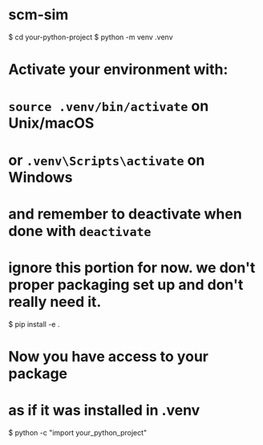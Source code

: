 # scm-sim

$ cd your-python-project
$ python -m venv .venv
# Activate your environment with:
#      `source .venv/bin/activate` on Unix/macOS
# or   `.venv\Scripts\activate` on Windows
# and remember to deactivate when done with `deactivate`




# ignore this portion for now. we don't proper packaging set up and don't really need it.
$ pip install -e .

# Now you have access to your package
# as if it was installed in .venv
$ python -c "import your_python_project"